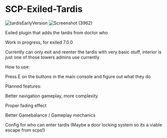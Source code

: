 # SCP-Exiled-Tardis
![tardisEarlyVersion](https://github.com/morgana-x/SCP-Exiled-Tardis/assets/89588301/f8d37de6-ae41-478f-9964-fc397b431d3c)
![Screenshot (3962)](https://github.com/morgana-x/SCP-Exiled-Tardis/assets/89588301/b93dea46-9144-4509-805b-960e607aec18)

Exiled plugin that adds the tardis from doctor who

Work in progress, for exiled 7.0.0

Currently can only exit and reenter the tardis with very basic stuff, interior is just one of those towers admins use currently

How to use:

Press E on the buttons in the main console and figure out what they do

Planned features:

Better navigation gameplay, more complexity

Proper fading effect

Better Gamebalance / Gameplay mechanics

Config for who can enter tardis (Maybe a door locking system so its a viable escape from scps!)
